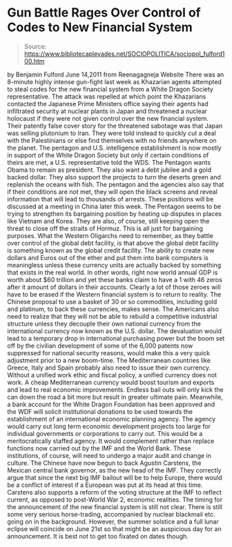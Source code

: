 # Gun Battle Rages Over Control of Codes to New Financial System

> Source: https://www.bibliotecapleyades.net/SOCIOPOLITICA/sociopol_fulford100.htm

by Benjamin Fulford
June 14,2011
from
Reenagagneja Website
There was an 8-minute highly intense gun-fight
last week as
Khazarian agents attempted to steal codes
for the new financial system from a
White Dragon Society representative.
The attack was repelled at which point the
Khazarians contacted the Japanese Prime Ministers office saying their
agents had infiltrated security at nuclear plants in Japan and threatened a
nuclear holocaust if they were not given control over the new financial
system. Their patently false cover story for the threatened sabotage was
that Japan was selling plutonium to Iran.
They were told instead to quickly cut a deal
with the Palestinians or else find themselves with no friends anywhere on
the planet.
The pentagon and U.S. intelligence establishment is now mostly in support of
the White Dragon Society but only if certain conditions of theirs are met, a
U.S. representative told the WDS.
The Pentagon wants Obama to remain as president.
They also want a debt jubilee and a gold backed dollar. They also support
the projects to turn the deserts green and replenish the oceans with fish.
The pentagon and the agencies also say that if their conditions are not met,
they will open the black screens and reveal information that will lead to
thousands of arrests.
These positions will be discussed at a meeting
in China later this week.
The Pentagon seems to be trying to strengthen its bargaining position by
heating up disputes in places like Vietnam and Korea. They are also, of
course, still keeping open the threat to close off the straits of Hormuz.
This is all just for bargaining purposes.
What the Western Oligarchs need to remember, as they battle over control
of the global debt facility, is that above the global debt facility is
something known as the global credit facility. The ability to create
new dollars and Euros out of the ether and put them into bank computers is
meaningless unless these currency units are actually backed by something
that exists in the real world.
In other words, right now world annual GDP is
worth about $60 trillion and yet these banks claim to have a 1 with 46 zeros
after it amount of dollars in their accounts. Clearly a lot of those zeroes
will have to be erased if the Western financial system is to return to
reality.
The Chinese proposal to use a basket of 30 or so commodities, including gold
and platinum, to back these currencies, makes sense. The Americans also need
to realize that they will not be able to rebuild a competitive industrial
structure unless they decouple their own national currency from the
international currency now known as the U.S. dollar.
The devaluation would lead to a temporary drop
in international purchasing power but the boom set off by the civilian
development of some of the 6,000 patents now suppressed for national
security reasons, would make this a very quick adjustment prior to a new
boom-time.
The Mediterranean countries like Greece, Italy and Spain probably also need
to issue their own currency. Without a unified work ethic and fiscal policy,
a unified currency does not work. A cheap Mediterranean currency would boost
tourism and exports and lead to real economic improvements.
Endless bail outs will only kick the can down the road a bit more but result
in greater ultimate pain.
Meanwhile, a bank account for the White Dragon Foundation has been approved
and the WDF will solicit institutional donations to be used towards the
establishment of an international economic planning agency.
The agency would carry out long term economic development projects too large
for individual governments or corporations to carry out. This would be a
meritocratically staffed agency. It would complement rather than replace
functions now carried out by
the IMF and
the World Bank. These institutions, of
course, will need to undergo a major audit and change in culture.
The Chinese have now begun to back Agustin Carstens, the Mexican
central bank governor, as the new head of the IMF.
They correctly argue that since the next big IMF
bailout will be to help Europe, there would be a conflict of interest if a
European was put at its head at this time. Carstens also supports a reform
of the voting structure at the IMF to reflect current, as opposed to
post-World War 2, economic realities.
The timing for the announcement of the new financial system is still not
clear. There is still some very serious horse-trading, accompanied by
nuclear blackmail etc. going on in the background. However, the summer
solstice and a full lunar eclipse will coincide on June 21st so
that might be an auspicious day for an announcement.
It is best not to get too fixated on dates
though.
